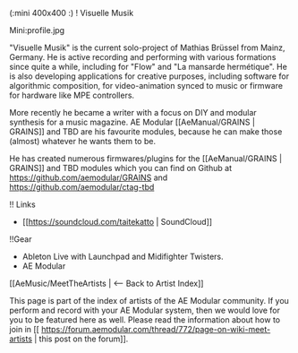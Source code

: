 (:mini 400x400 :)
! Visuelle Musik

Mini:profile.jpg

"Visuelle Musik" is the current solo-project of Mathias Brüssel from Mainz, Germany. He is active recording and performing with various formations since quite a while, including for "Flow" and "La mansarde hermétique". He is also developing applications for creative purposes, including software for algorithmic composition, for video-animation synced to music or firmware for hardware like MPE controllers. 

More recently he became a writer with a focus on DIY and modular synthesis for a music magazine. AE Modular [[AeManual/GRAINS | GRAINS]] and TBD are his favourite modules, because he can make those (almost) whatever he wants them to be.

He has created numerous firmwares/plugins for the [[AeManual/GRAINS | GRAINS]] and  TBD modules which you can find on Github at https://github.com/aemodular/GRAINS and https://github.com/aemodular/ctag-tbd


!! Links

* [[https://soundcloud.com/taitekatto | SoundCloud]]


!!Gear

* Ableton Live with Launchpad and Midifighter Twisters.
* AE Modular

[[AeMusic/MeetTheArtists | <-- Back to Artist Index]]

This page is part of the index of artists of the AE Modular community. If you perform and record with your AE Modular system, then we would love for you to be featured here as well. Please read the information about how to join in [[ https://forum.aemodular.com/thread/772/page-on-wiki-meet-artists | this post on the forum]].